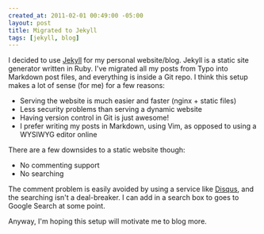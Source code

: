 ```yaml
---
created_at: 2011-02-01 00:49:00 -05:00
layout: post
title: Migrated to Jekyll
tags: [jekyll, blog]
---
```


I decided to use [Jekyll](https://github.com/mojombo/jekyll) for my personal website/blog.
Jekyll is a static site generator written in Ruby. I've migrated all my posts from Typo into
Markdown post files, and everything is inside a Git repo. I think this setup makes a lot of 
sense (for me) for a few reasons:

- Serving the website is much easier and faster (nginx + static files)
- Less security problems than serving a dynamic website
- Having version control in Git is just awesome!
- I prefer writing my posts in Markdown, using Vim, as opposed to using a WYSIWYG editor online

There are a few downsides to a static website though:

- No commenting support
- No searching

The comment problem is easily avoided by using a service like [Disqus](http://disqus.com/), 
and the searching isn't a deal-breaker. I can add in a search box to goes to Google Search 
at some point.


Anyway, I'm hoping this setup will motivate me to blog more.

